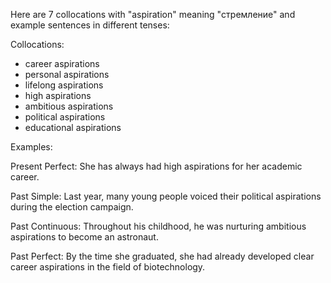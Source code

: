 Here are 7 collocations with "aspiration" meaning "стремление" and example sentences in different tenses:

Collocations:
- career aspirations
- personal aspirations
- lifelong aspirations
- high aspirations
- ambitious aspirations
- political aspirations
- educational aspirations

Examples:

Present Perfect: She has always had high aspirations for her academic career.

Past Simple: Last year, many young people voiced their political aspirations during the election campaign.

Past Continuous: Throughout his childhood, he was nurturing ambitious aspirations to become an astronaut.

Past Perfect: By the time she graduated, she had already developed clear career aspirations in the field of biotechnology.